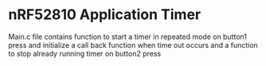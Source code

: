 # nRF52810 Application Timer

Main.c file contains function to start a timer in repeated mode on button1 press and initialize a call back function when time out occurs and a function to stop already running timer on button2 press
